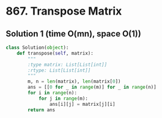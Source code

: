 # 867. Transpose Matrix

## Solution 1 (time O(mn), space O(1))

```python
class Solution(object):
    def transpose(self, matrix):
        """
        :type matrix: List[List[int]]
        :rtype: List[List[int]]
        """
        m, n = len(matrix), len(matrix[0])
        ans = [[0 for _ in range(m)] for _ in range(n)]
        for i in range(n):
            for j in range(m):
                ans[i][j] = matrix[j][i]
        return ans
```

